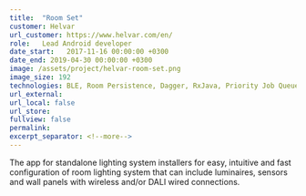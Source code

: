 ```yaml
---
title:  "Room Set"
customer: Helvar
url_customer: https://www.helvar.com/en/
role:	Lead Android developer
date_start:   2017-11-16 00:00:00 +0300
date_end: 2019-04-30 00:00:00 +0300
image: /assets/project/helvar-room-set.png
image_size: 192
technologies: BLE, Room Persistence, Dagger, RxJava, Priority Job Queue, NFC, MVP, DALI communication protocol
url_external: 
url_local: false
url_store: 
fullview: false
permalink: 
excerpt_separator: <!--more-->
---
```

The app for standalone lighting system installers for easy, intuitive and fast configuration of room lighting system that can include luminaires, sensors and wall panels with wireless and/or DALI wired connections.